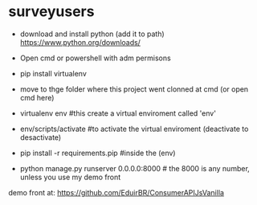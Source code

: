 # surveyusers

- download and install python (add it to path)
  https://www.python.org/downloads/

- Open cmd or powershell with adm permisons
- pip install virtualenv

- move to thge folder where this project went clonned at cmd (or open cmd here)

- virtualenv env #this create a virtual enviroment called 'env'

- env/scripts/activate #to activate the virtual enviroment (deactivate to desactivate)

- pip install -r requirements.pip #inside the (env)

- python manage.py runserver 0.0.0.0:8000 # the 8000 is any number, unless you use my demo front

demo front at: https://github.com/EduirBR/ConsumerAPIJsVanilla

